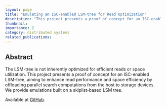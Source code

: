 ```yaml
---
layout: page
title: "Emulating an ISC-enabled LSM-tree for Read Optimization"
description: "This project presents a proof of concept for an ISC-enabled LSM-tree, aiming to enhance read performance and space efficiency by offloading parallel search computations from the host to storage devices."
thumbnail: 
importance: 2
category: distributed systems
related_publications: 
---
```


## Abstract
The LSM-tree is not inherently optimized for efficient reads or space utilization. This project presents a proof of concept for an ISC-enabled LSM-tree, aiming to enhance read performance and space efficiency by offloading parallel search computations from the host to storage devices.
We provide emulations built on a skiplist-based LSM tree. 


Available at [GitHub](https://github.com/Effygal/ISC-lsm-tree).


